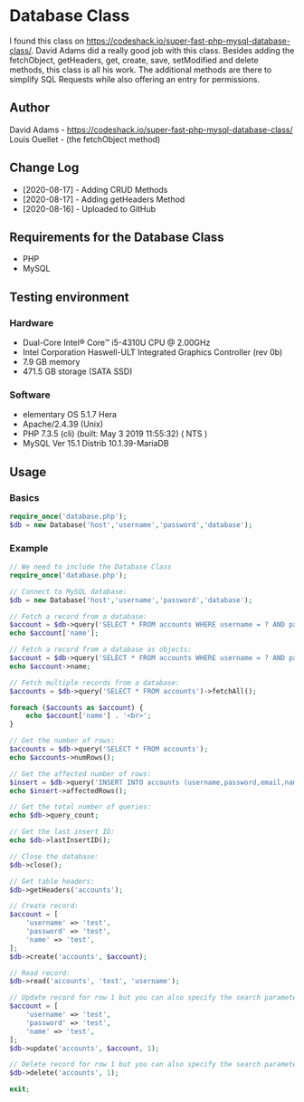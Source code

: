# Database Class

I found this class on https://codeshack.io/super-fast-php-mysql-database-class/. David Adams did a really good job with this class. Besides adding the fetchObject, getHeaders, get, create, save, setModified and delete methods, this class is all his work. The additional methods are there to simplify SQL Requests while also offering an entry for permissions.

## Author

David Adams - https://codeshack.io/super-fast-php-mysql-database-class/
Louis Ouellet - (the fetchObject method)

## Change Log
 * [2020-08-17] - Adding CRUD Methods
 * [2020-08-17] - Adding getHeaders Method
 * [2020-08-16] - Uploaded to GitHub

## Requirements for the Database Class
 * PHP
 * MySQL

## Testing environment
### Hardware
 * Dual-Core Intel® Core™ i5-4310U CPU @ 2.00GHz
 * Intel Corporation Haswell-ULT Integrated Graphics Controller (rev 0b)
 * 7.9 GB memory
 * 471.5 GB storage (SATA SSD)
### Software
 * elementary OS 5.1.7 Hera
 * Apache/2.4.39 (Unix)
 * PHP 7.3.5 (cli) (built: May  3 2019 11:55:32) ( NTS )
 * MySQL Ver 15.1 Distrib 10.1.39-MariaDB

## Usage
### Basics
```php
require_once('database.php');
$db = new Database('host','username','password','database');
```

### Example
```php
// We need to include the Database Class
require_once('database.php');

// Connect to MySQL database:
$db = new Database('host','username','password','database');

// Fetch a record from a database:
$account = $db->query('SELECT * FROM accounts WHERE username = ? AND password = ?', 'test', 'test')->fetchArray();
echo $account['name'];

// Fetch a record from a database as objects:
$account = $db->query('SELECT * FROM accounts WHERE username = ? AND password = ?', 'test', 'test')->fetchObject();
echo $account->name;

// Fetch multiple records from a database:
$accounts = $db->query('SELECT * FROM accounts')->fetchAll();

foreach ($accounts as $account) {
	echo $account['name'] . '<br>';
}

// Get the number of rows:
$accounts = $db->query('SELECT * FROM accounts');
echo $accounts->numRows();

// Get the affected number of rows:
$insert = $db->query('INSERT INTO accounts (username,password,email,name) VALUES (?,?,?,?)', 'test', 'test', 'test@gmail.com', 'Test');
echo $insert->affectedRows();

// Get the total number of queries:
echo $db->query_count;

// Get the last insert ID:
echo $db->lastInsertID();

// Close the database:
$db->close();

// Get table headers:
$db->getHeaders('accounts');

// Create record:
$account = [
	'username' => 'test',
	'password' => 'test',
	'name' => 'test',
];
$db->create('accounts', $account);

// Read record:
$db->read('accounts', 'test', 'username');

// Update record for row 1 but you can also specify the search parameter by setting a 4th parameter as the column:
$account = [
	'username' => 'test',
	'password' => 'test',
	'name' => 'test',
];
$db->update('accounts', $account, 1);

// Delete record for row 1 but you can also specify the search parameter by setting a 3th parameter as the column:
$db->delete('accounts', 1);

exit;
```
